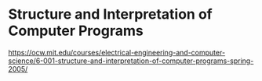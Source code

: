 # Structure and Interpretation of Computer Programs


https://ocw.mit.edu/courses/electrical-engineering-and-computer-science/6-001-structure-and-interpretation-of-computer-programs-spring-2005/

